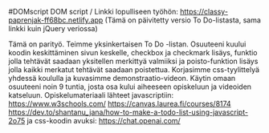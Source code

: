 #DOMscript
DOM script
/ Linkki lopulliseen työhön: https://classy-paprenjak-ff68bc.netlify.app (Tämä on päivitetty versio To Do-listasta, sama linkki kuin jQuery veriossa)

Tämä on parityö. Teimme yksinkertaisen To Do -listan. Osuuteeni kuului koodin keskittäminen sivun keskelle, checkbox ja checkmark lisäys, funktio jolla tehtävät saadaan yksitellen merkittyä valmiiksi ja poisto-funktion lisäys jolla kaikki merkatut tehtävät saadaan poistettua. Korjasimme css-tyylittelyä yhdessä koululla ja kuvasimme demonstraatio-videon. Käytin omaan osuuteeni noin 9 tuntia, josta osa kului aiheeseen opiskeluun ja videoiden katseluun. Opiskelumateriaali lähteet javascriptiin: https://www.w3schools.com/ https://canvas.laurea.fi/courses/8174 https://dev.to/shantanu_jana/how-to-make-a-todo-list-using-javascript-2o75 ja css-koodin avuksi: https://chat.openai.com/
